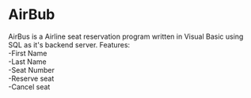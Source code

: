 # AirBub
AirBus is a Airline seat reservation program written in Visual Basic using SQL as it's backend server.
Features: <br>
-First Name <br>
-Last Name <br>
-Seat Number <br>
-Reserve seat <br>
-Cancel seat <br>
